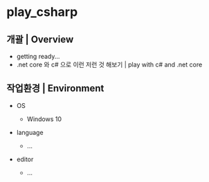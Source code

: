 # play_csharp


## 개괄 | Overview
- getting ready...
- .net core 와 c# 으로 이런 저런 것 해보기 | play with c# and .net core


## 작업환경 | Environment
- OS
  - Windows 10

- language
  - ...

- editor
  - ...
